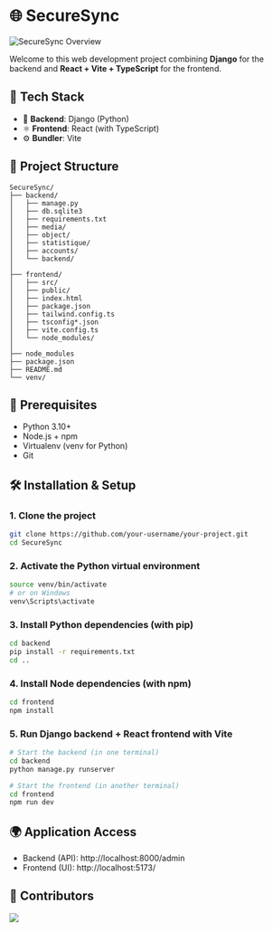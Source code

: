 # 🌐 SecureSync

![SecureSync Overview](frontend/src/README/1.gif)

Welcome to this web development project combining **Django** for the backend and **React + Vite + TypeScript** for the frontend.

## 🚀 Tech Stack

- 🐍 **Backend**: Django (Python)
- ⚛️ **Frontend**: React (with TypeScript)
- ⚙️ **Bundler**: Vite

## 📁 Project Structure

```
SecureSync/
├── backend/
│   ├── manage.py
│   ├── db.sqlite3
│   ├── requirements.txt
│   ├── media/
│   ├── object/
│   ├── statistique/
│   ├── accounts/
│   └── backend/
│
├── frontend/
│   ├── src/
│   ├── public/
│   ├── index.html
│   ├── package.json
│   ├── tailwind.config.ts
│   ├── tsconfig*.json
│   ├── vite.config.ts
│   └── node_modules/
│
├── node_modules
├── package.json
├── README.md
└── venv/
```

## 🔧 Prerequisites

- Python 3.10+
- Node.js + npm
- Virtualenv (venv for Python)
- Git

## 🛠 Installation & Setup

### 1. Clone the project

```bash
git clone https://github.com/your-username/your-project.git
cd SecureSync
```

### 2. Activate the Python virtual environment

```bash
source venv/bin/activate
# or on Windows
venv\Scripts\activate
```

### 3. Install Python dependencies (with pip)

```bash
cd backend
pip install -r requirements.txt
cd ..
```

### 4. Install Node dependencies (with npm)

```bash
cd frontend
npm install
```

### 5. Run Django backend + React frontend with Vite

```bash
# Start the backend (in one terminal)
cd backend
python manage.py runserver

# Start the frontend (in another terminal)
cd frontend
npm run dev
```

## 🌍 Application Access

- Backend (API): http://localhost:8000/admin
- Frontend (UI): http://localhost:5173/

## 💪 Contributors

<a href="https://github.com/NayJi7/SecureSync/graphs/contributors">
  <img src="https://contrib.rocks/image?repo=NayJi7/SecureSync" />
</a>
